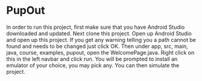 # PupOut
In order to run this project, first make sure that you have Android Studio downloaded and updated.
Next clone this project. Open up Android Studio and open up this project.
If you get any warning telling you a path cannot be found and needs to be changed just click OK.
Then under app, src, main, java, course, examples, pupout, open the WelcomePage.java.
Right click on this in the left navbar and click run.
You will be prompted to install an emulator of your choice, you may pick any.
You can then simulate the project.
